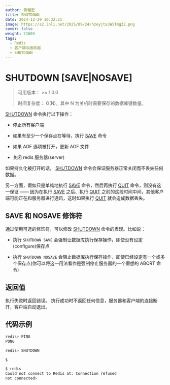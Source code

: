 ```yaml
---
author: 黄健宏
title: SHUTDOWN
date: 2024-12-29 10:32:21
image: https://s2.loli.net/2025/09/24/hzeyjtaJWSTmg32.png
cover: false
weight: 21604
tags:
  - Redis
  - 客户端与服务器
  - SHUTDOWN
---
```


# SHUTDOWN [SAVE|NOSAVE]

> 可用版本： >= 1.0.0
> 
> 时间复杂度： O(N)，其中 N 为关机时需要保存的数据库键数量。

[SHUTDOWN](#shutdown) 命令执行以下操作：

- 停止所有客户端
    
- 如果有至少一个保存点在等待，执行 [SAVE](../persistence/save.html#save) 命令
    
- 如果 AOF 选项被打开，更新 AOF 文件
    
- 关闭 redis 服务器(server)
    

如果持久化被打开的话， [SHUTDOWN](#shutdown) 命令会保证服务器正常关闭而不丢失任何数据。

另一方面，假如只是单纯地执行 [SAVE](../persistence/save.html#save) 命令，然后再执行 [QUIT](quit.html#quit) 命令，则没有这一保证 —— 因为在执行 [SAVE](../persistence/save.html#save) 之后、执行 [QUIT](quit.html#quit) 之前的这段时间中间，其他客户端可能正在和服务器进行通讯，这时如果执行 [QUIT](quit.html#quit) 就会造成数据丢失。

## SAVE 和 NOSAVE 修饰符

通过使用可选的修饰符，可以修改 [SHUTDOWN](#shutdown) 命令的表现。比如说：

- 执行 `SHUTDOWN SAVE` 会强制让数据库执行保存操作，即使没有设定(configure)保存点
    
- 执行 `SHUTDOWN NOSAVE` 会阻止数据库执行保存操作，即使已经设定有一个或多个保存点(你可以将这一用法看作是强制停止服务器的一个假想的 ABORT 命令)
    

## 返回值

执行失败时返回错误。 执行成功时不返回任何信息，服务器和客户端的连接断开，客户端自动退出。

## 代码示例

```bash
redis> PING
PONG

redis> SHUTDOWN

$

$ redis
Could not connect to Redis at: Connection refused
not connected>
```